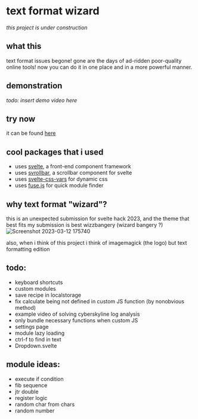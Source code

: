 # text format wizard

*this project is under construction*

## what this

text format issues begone!
gone are the days of ad-ridden poor-quality online tools! now you can do it in one place and in a more powerful manner.

## demonstration

*todo: insert demo video here*

## try now

it can be found [here](https://quasar.name/text-format-wizard/)

## cool packages that i used

- uses [svelte](https://svelte.dev/), a front-end component framework
- uses [svrollbar](https://github.com/daylilyfield/svrollbar), a scrollbar component for svelte
- uses [svelte-css-vars](https://github.com/kaisermann/svelte-css-vars) for dynamic css
- uses [fuse.js](https://fusejs.io/) for quick module finder

## why text format "wizard"?

this is an unexpected submission for svelte hack 2023, and the theme that best fits my submission is best wizzbangery (wizard bangery ?)
![Screenshot 2023-03-12 175740](https://user-images.githubusercontent.com/70716985/224576150-6f115b38-b836-4137-9941-baecfbf885f4.png)

also, when i think of this project i think of imagemagick (the logo) but text formatting edition

## todo:
- keyboard shortcuts
- custom modules
- save recipe in localstorage
- fix calculate being not defined in custom JS function (by nonobvious method)
- example video of solving cyberskyline log analysis
- only bundle necessary functions when custom JS
- settings page
- module lazy loading
- ctrl-f to find in text
- Dropdown.svelte

## module ideas:
- execute if condition
- fib sequence
- jtr double
- register logic
- random char from chars
- random number
